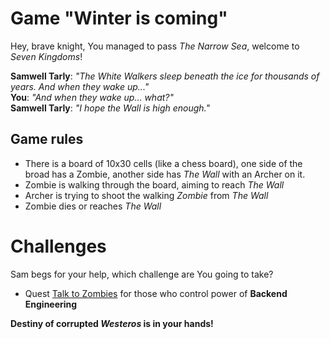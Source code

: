 # Game "Winter is coming"

Hey, brave knight, You managed to pass _The Narrow Sea_, welcome to _Seven Kingdoms_!

**Samwell Tarly**: _"The White Walkers sleep beneath the ice for thousands of years. And when they wake up..."_\
**You**: _"And when they wake up... what?"_\
**Samwell Tarly**: _"I hope the Wall is high enough."_

## Game rules
- There is a board of 10x30 cells (like a chess board), one side of the broad has a Zombie, another side has _The Wall_ with an Archer on it.
- Zombie is walking through the board, aiming to reach _The Wall_
- Archer is trying to shoot the walking _Zombie_ from _The Wall_
- Zombie dies or reaches _The Wall_

# Challenges
Sam begs for your help, which challenge are You going to take?
- Quest [Talk to Zombies](quests/Talk_to_Zombies.md) for those who control power of **Backend Engineering**

**Destiny of corrupted _Westeros_ is in your hands!**
